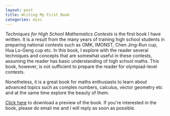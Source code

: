 ```yaml
---
layout: post
title: Writing My First Book
categories: misc
---
```


_Techniques for High School Mathematics Contests_ is the first book I have written. It is a result from the many years of training high school students in preparing national contests such as OMK, IMONST, Chen Jing-Run cup, Hua Lo-Geng cup etc. In this book, I explore with the reader several techniques and concepts that are somewhat useful in these contests, assuming the reader has basic understanding of high school maths. This book, however, is not sufficient to prepare the reader for olympiad-level contests. 

Nonetheless, it is a great book for maths enthusiasts to learn about advanced topics such as complex numbers, calculus, vector geometry etc and at the same time explore the beauty of them.

<a href="https://raw.githubusercontent.com/Tristanchaang/tristanchaang.github.io/main/downloads/Preview.pdf" download>Click here</a> to download a preview of the book. If you're interested in the book, please do email me and I will reply as soon as possible.

